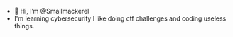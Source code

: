 - 👋 Hi, I’m @Smallmackerel
- I'm learning cybersecurity I like doing ctf challenges and coding useless things.
